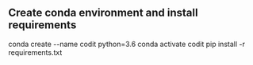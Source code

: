 ## Create conda environment and install requirements
   conda create --name codit python=3.6
   conda activate codit
   pip install -r requirements.txt

